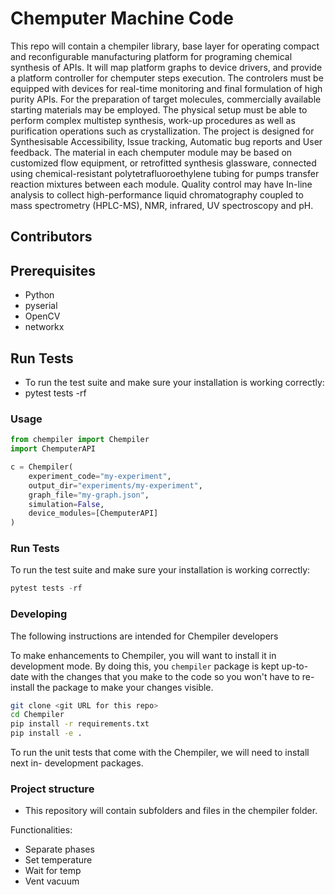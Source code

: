 # Chemputer Machine Code

This repo will contain a chempiler library, base layer for operating compact 
and reconfigurable manufacturing platform for programing chemical synthesis of APIs.
It will map platform graphs to device drivers, and provide a platform controller for chemputer steps execution.
The controlers must be equipped with devices for real-time monitoring and final formulation of high purity APIs. 
For the preparation of target molecules, commercially available starting materials may be employed.
The physical setup must be able to perform complex multistep synthesis, work-up procedures as well as 
purification operations such as crystallization. 
The project is designed for Synthesisable Accessibility, Issue tracking, Automatic bug reports and User feedback.
The material in each chemputer module may be based on customized flow equipment, or retrofitted synthesis glassware, 
connected using chemical-resistant polytetrafluoroethylene tubing for pumps transfer reaction mixtures between each module. 
Quality control may have In-line analysis to collect high-performance liquid chromatography coupled to mass spectrometry 
(HPLC-MS), NMR, infrared, UV spectroscopy and pH.

## Contributors





## Prerequisites

 - Python 
 - pyserial
 - OpenCV
 - networkx




## Run Tests

 - To run the test suite and make sure your installation is working correctly:
 - pytest tests -rf
 
 ### Usage

```python
from chempiler import Chempiler
import ChemputerAPI

c = Chempiler(
    experiment_code="my-experiment",
    output_dir="experiments/my-experiment",
    graph_file="my-graph.json",
    simulation=False,
    device_modules=[ChemputerAPI]
)
```

### Run Tests

To run the test suite and make sure your installation is working correctly:

```python
pytest tests -rf
```

### Developing

The following instructions are intended for Chempiler developers 

To make enhancements to Chempiler, you will want to install it in development mode. By doing this, you `chempiler` package is kept up-to-date with the changes that you make to the code so you won't have to re-install the package to make your changes visible.

```bash
git clone <git URL for this repo>
cd Chempiler
pip install -r requirements.txt
pip install -e .
```

To run the unit tests that come with the Chempiler, we will need to install next in- development packages.


### Project structure

- This repository will contain subfolders and files in the chempiler folder.


Functionalities:

- Separate phases
- Set temperature
- Wait for temp
- Vent vacuum

